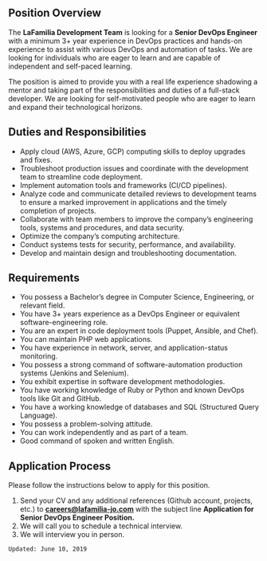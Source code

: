 ## Position Overview

The **LaFamilia Development Team** is looking for a **Senior DevOps Engineer** with a minimum 3+ year experience in DevOps practices and hands-on experience to assist with various DevOps and automation of tasks. We are looking for individuals who are eager to learn and are capable of independent and self-paced learning.

The position is aimed to provide you with a real life experience shadowing a mentor and taking part of the responsibilities and duties of a full-stack developer. We are looking for self-motivated people who are eager to learn and expand their technological horizons.

## Duties and Responsibilities

* Apply cloud (AWS, Azure, GCP) computing skills to deploy upgrades and fixes.
* Troubleshoot production issues and coordinate with the development team to streamline code deployment.
* Implement automation tools and frameworks (CI/CD pipelines).
* Analyze code and communicate detailed reviews to development teams to ensure a marked improvement in applications and the timely completion of projects.
* Collaborate with team members to improve the company’s engineering tools, systems and procedures, and data security.
* Optimize the company’s computing architecture.
* Conduct systems tests for security, performance, and availability.
* Develop and maintain design and troubleshooting documentation.

## Requirements

* You possess a Bachelor’s degree in Computer Science, Engineering, or relevant field.
* You have 3+ years experience as a DevOps Engineer or equivalent software-engineering role.
* You are an expert in code deployment tools (Puppet, Ansible, and Chef).
* You can maintain PHP web applications.
* You have experience in network, server, and application-status monitoring.
* You possess a strong command of software-automation production systems (Jenkins and Selenium).
* You exhibit expertise in software development methodologies.
* You have working knowledge of Ruby or Python and known DevOps tools like Git and GitHub.
* You have a working knowledge of databases and SQL (Structured Query Language).
* You possess a problem-solving attitude.
* You can work independently and as part of a team.
* Good command of spoken and written English.

## Application Process

Please follow the instructions below to apply for this position.

1. Send your CV and any additional references (Github account, projects, etc.) to **careers@lafamilia-jo.com** with the subject line **Application for Senior DevOps Engineer Position.**
2. We will call you to schedule a technical interview.
3. We will interview you in person.


`Updated: June 10, 2019`

